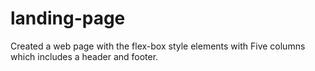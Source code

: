 # landing-page

Created a web page with the flex-box style elements with Five columns which includes a header and footer.